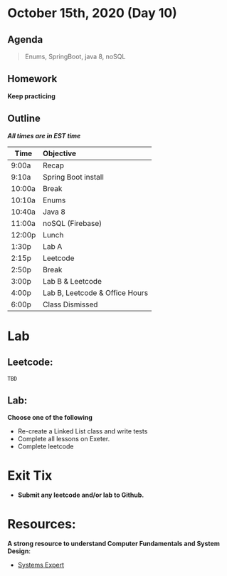 # October 15th, 2020 (Day 10)

## Agenda
> Enums, SpringBoot, java 8, noSQL

## Homework 
**Keep practicing**

## Outline
_**All times are in EST time**_

| Time   | Objective                        |
| -------|:---------------------------------|
| 9:00a  | Recap                            |
| 9:10a  | Spring Boot install              |    
| 10:00a | Break                            |
| 10:10a | Enums                            |
| 10:40a | Java 8                           |
| 11:00a | noSQL  (Firebase)                |
| 12:00p | Lunch                            |
| 1:30p  | Lab A                            | 
| 2:15p  | Leetcode                         |
| 2:50p  | Break                            |
| 3:00p  | Lab B & Leetcode                 |
| 4:00p  | Lab B, Leetcode & Office Hours   |
| 6:00p  | Class Dismissed                  |

# Lab
  ## Leetcode:

    TBD

  ## Lab:
   **Choose one of the following**
  - Re-create a Linked List class and write tests
  - Complete all lessons on Exeter.
  - Complete leetcode

# Exit Tix 
  - **Submit any leetcode and/or lab to Github.**

# Resources:
**A strong resource to understand Computer Fundamentals and System Design**:
- [Systems Expert](https://www.algoexpert.io/systems/product)